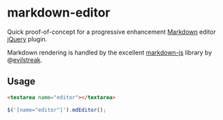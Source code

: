 # markdown-editor

Quick proof-of-concept for a progressive enhancement [Markdown](https://daringfireball.net/projects/markdown/syntax) editor [jQuery](http://jquery.com/) plugin.

Markdown rendering is handled by the excellent [markdown-js](https://github.com/evilstreak/markdown-js) library by @[evilstreak](https://github.com/evilstreak).

## Usage

```html
<textarea name="editor"></textarea>
```

```javascript
$('[name="editor"]').mdEditor();
```
